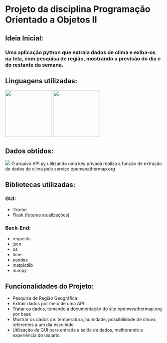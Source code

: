 # Projeto da disciplina Programação Orientado a Objetos II

## Ideia Inicial:

### Uma aplicação python que extraia dados de clima e exiba-os na tela, com pesquisa de região, mostrando a previsão do dia e do restante da semana. 

## Linguagens utilizadas:
<img src="https://github.com/mestre-dos-magos/weather-app/blob/0e0d01fe738bba5d6f662c9e59ad299cebf44deb/images/Python-logo-notext.svg.png" width="150" height="150" /> <img src="https://wiki.postgresql.org/images/9/9a/PostgreSQL_logo.3colors.540x557.png" width="150" height="150" />

## Dados obtidos:
<img src="https://seeklogo.com/images/O/openweather-logo-3CE20F48B5-seeklogo.com.png" />
O arquivo API.py utilizando uma key privada realiza a função de extração de dados de clima pelo serviço openweathermap.org 

## Bibliotecas utilizadas:

### GUI:
* Tkinter
* Flask (futuras atualizações)

### Back-End:
* requests
* json
* os
* time
* pandas
* matplotlib
* numpy


## Funcionalidades do Projeto:
* Pesquisa de Região Geográfica
* Extrair dados por meio de uma API
* Tratar os dados, tomando a documentação do site openweathermap.org por base
* Mostrar os dados de: temperatura, humidade, possibilidade de chuva, referentes a um dia escolhido 
* Utilização de GUI para entrada e saída de dados, melhorando a experiência do usuário. 
